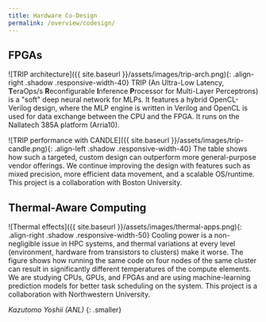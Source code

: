 ```yaml
---
title: Hardware Co-Design
permalink: /overview/codesign/
---
```


FPGAs
-----

![TRIP architecture]({{ site.baseurl }}/assets/images/trip-arch.png){: .align-right .shadow .responsive-width-40}
TRIP (An Ultra-Low Latency, **T**eraOps/s **R**econfigurable **I**nference
**P**rocessor for Multi-Layer Perceptrons) is a "soft" deep neural network
for MLPs.  It features a hybrid OpenCL-Verilog design, where the MLP engine
is written in Verilog and OpenCL is used for data exchange between the CPU
and the FPGA.  It runs on the Nallatech 385A platform (Arria10).

![TRIP performance with CANDLE]({{ site.baseurl }}/assets/images/trip-candle.png){: .align-left .shadow .responsive-width-40}
The table shows how such a targeted, custom design can outperform more
general-purpose vendor offerings.  We continue improving the design with
features such as mixed precision, more efficient data movement, and a
scalable OS/runtime.  This project is a collaboration with Boston
University.

Thermal-Aware Computing
-----------------------

![Thermal effects]({{ site.baseurl }}/assets/images/thermal-apps.png){: .align-right .shadow .responsive-width-50}
Cooling power is a non-negligible issue in HPC systems, and thermal
variations at every level (environment, hardware from transistors to
clusters) make it worse.  The figure shows how running the same code on
four nodes of the same cluster can result in significantly different
temperatures of the compute elements.  We are studying CPUs, GPUs, and
FPGAs and are using machine-learning prediction models for better task
scheduling on the system.  This project is a collaboration with
Northwestern University.
<br clear="both" />

_Kazutomo Yoshii (ANL)_
{: .smaller}

